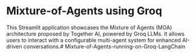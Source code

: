 # Mixture-of-Agents using Groq

This Streamlit application showcases the Mixture of Agents (MOA) architecture proposed by Together AI, powered by Groq LLMs. It allows users to interact with a configurable multi-agent system for enhanced AI-driven conversations.# Mixture-of-Agents-running-on-Groq-LangChain
